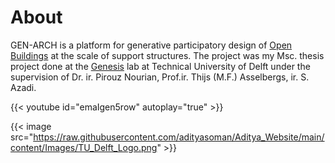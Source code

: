 # About

GEN-ARCH is a platform for generative participatory design of [Open Buildings](https://www.openbuilding.co/) at the scale of
support structures. The project was my Msc. thesis project done at the [Genesis](https://genesis-lab.dev/) lab at Technical University of Delft under the supervision of Dr. ir. Pirouz Nourian, Prof.ir. Thijs (M.F.) Asselbergs, ir. S. Azadi.

{{< youtube id="emaIgen5row" autoplay="true" >}}

{{< image src="https://raw.githubusercontent.com/adityasoman/Aditya_Website/main/content/Images/TU_Delft_Logo.png" >}}
